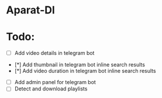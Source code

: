 # Aparat-Dl


# Todo:
- [ ] Add video details in telegram bot
- [*] Add thumbnail in telegram bot inline search results
- [*] Add video duration in telegram bot inline search results
- [ ] Add admin panel for telegram bot
- [ ] Detect and download playlists
